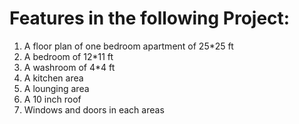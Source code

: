 # Features in the following Project:
1. A floor plan of one bedroom apartment of 25*25 ft
2. A bedroom of 12*11 ft
3. A washroom of 4*4 ft
4. A kitchen area
5. A lounging area
6. A 10 inch roof
7. Windows and doors in each areas
